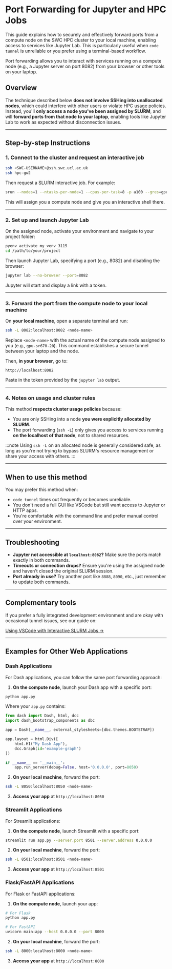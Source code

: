 # Port Forwarding for Jupyter and HPC Jobs

This guide explains how to securely and effectively forward ports from a compute node on the SWC HPC cluster to your local machine, enabling access to services like Jupyter Lab. This is particularly useful when `code tunnel` is unreliable or you prefer using a terminal-based workflow.

Port forwarding allows you to interact with services running on a compute node (e.g., a Jupyter server on port 8082) from your browser or other tools on your laptop.

## Overview

The technique described below **does not involve SSHing into unallocated nodes**, which could interfere with other users or violate HPC usage policies. Instead, you'll **only access a node you've been assigned by SLURM**, and will **forward ports from that node to your laptop**, enabling tools like Jupyter Lab to work as expected without disconnection issues.

---

## Step-by-step Instructions

### 1. Connect to the cluster and request an interactive job

```bash
ssh <SWC-USERNAME>@ssh.swc.ucl.ac.uk
ssh hpc-gw2
```

Then request a SLURM interactive job. For example:

```bash
srun --nodes=1 --ntasks-per-node=1 --cpus-per-task=8 -p a100 --gres=gpu:1 --time=96:00:00 --mem=41G --pty bash -i
```

This will assign you a compute node and give you an interactive shell there.

---

### 2. Set up and launch Jupyter Lab

On the assigned node, activate your environment and navigate to your project folder:

```bash
pyenv activate my_venv_3115
cd /path/to/your/project
```

Then launch Jupyter Lab, specifying a port (e.g., 8082) and disabling the browser:

```bash
jupyter lab --no-browser --port=8082
```

Jupyter will start and display a link with a token.

---

### 3. Forward the port from the compute node to your local machine

On **your local machine**, open a separate terminal and run:

```bash
ssh -L 8082:localhost:8082 <node-name>
```

Replace `<node-name>` with the actual name of the compute node assigned to you (e.g., `gpu-sr670-20`). This command establishes a secure tunnel between your laptop and the node.

Then, **in your browser**, go to:

```
http://localhost:8082
```

Paste in the token provided by the `jupyter lab` output.

---

### 4. Notes on usage and cluster rules

This method **respects cluster usage policies** because:

- You are only SSHing into a node **you were explicitly allocated by SLURM**.
- The port forwarding (`ssh -L`) only gives you access to services running **on the localhost of that node**, not to shared resources.

:::note
Using `ssh -L` on an allocated node is generally considered safe, as long as you're not trying to bypass SLURM's resource management or share your access with others.
:::

---

## When to use this method

You may prefer this method when:

- `code tunnel` times out frequently or becomes unreliable.
- You don't need a full GUI like VSCode but still want access to Jupyter or HTTP apps.
- You're comfortable with the command line and prefer manual control over your environment.

---

## Troubleshooting

- **Jupyter not accessible at `localhost:8082`?** Make sure the ports match exactly in both commands.
- **Timeouts or connection drops?** Ensure you're using the assigned node and haven't closed the original SLURM session.
- **Port already in use?** Try another port like `8888`, `8090`, etc., just remember to update both commands.

---

## Complementary tools

If you prefer a fully integrated development environment and are okay with occasional tunnel issues, see our guide on:

[Using VSCode with Interactive SLURM Jobs →](./vscode-tunnel.md)

---

## Examples for Other Web Applications

### Dash Applications

For Dash applications, you can follow the same port forwarding approach:

1. **On the compute node**, launch your Dash app with a specific port:

```bash
python app.py
```

Where your `app.py` contains:

```python
from dash import Dash, html, dcc
import dash_bootstrap_components as dbc

app = Dash(__name__, external_stylesheets=[dbc.themes.BOOTSTRAP])

app.layout = html.Div([
    html.H1("My Dash App"),
    dcc.Graph(id='example-graph')
])

if __name__ == '__main__':
    app.run_server(debug=False, host='0.0.0.0', port=8050)
```

2. **On your local machine**, forward the port:

```bash
ssh -L 8050:localhost:8050 <node-name>
```

3. **Access your app** at `http://localhost:8050`

### Streamlit Applications

For Streamlit applications:

1. **On the compute node**, launch Streamlit with a specific port:

```bash
streamlit run app.py --server.port 8501 --server.address 0.0.0.0
```

2. **On your local machine**, forward the port:

```bash
ssh -L 8501:localhost:8501 <node-name>
```

3. **Access your app** at `http://localhost:8501`

### Flask/FastAPI Applications

For Flask or FastAPI applications:

1. **On the compute node**, launch your app:

```bash
# For Flask
python app.py

# For FastAPI
uvicorn main:app --host 0.0.0.0 --port 8000
```

2. **On your local machine**, forward the port:

```bash
ssh -L 8000:localhost:8000 <node-name>
```

3. **Access your app** at `http://localhost:8000`

